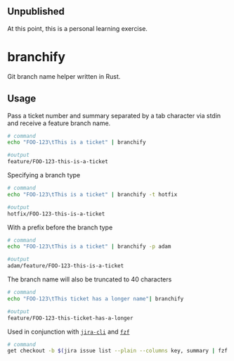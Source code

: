 ## Unpublished

At this point, this is a personal learning exercise.

# branchify

Git branch name helper written in Rust.

## Usage

Pass a ticket number and summary separated by a tab character via stdin and receive a feature branch name.

```bash
# command
echo "FOO-123\tThis is a ticket" | branchify

#output
feature/FOO-123-this-is-a-ticket
```

Specifying a branch type

```bash
# command
echo "FOO-123\tThis is a ticket" | branchify -t hotfix

#output
hotfix/FOO-123-this-is-a-ticket
```

With a prefix before the branch type

```bash
# command
echo "FOO-123\tThis is a ticket" | branchify -p adam

#output
adam/feature/FOO-123-this-is-a-ticket
```

The branch name will also be truncated to 40 characters

```bash
# command
echo "FOO-123\tThis ticket has a longer name"| branchify

#output
feature/FOO-123-this-ticket-has-a-longer
```

Used in conjunction with [`jira-cli`](https://github.com/ankitpokhrel/jira-cli) and [`fzf`](https://github.com/junegunn/fzf)

```bash
# command
get checkout -b $(jira issue list --plain --columns key, summary | fzf | branchify)
```
